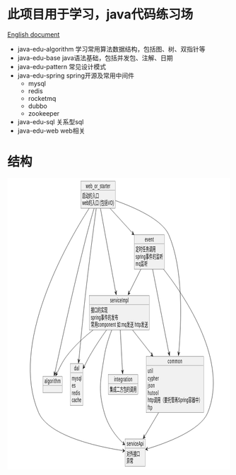 # 此项目用于学习，java代码练习场

[English document](https://github.com/deipss/java-edu/blob/master/README-en.md)


- java-edu-algorithm 学习常用算法数据结构，包括图、树、双指针等
- java-edu-base java语法基础，包括并发包、注解、日期
- java-edu-pattern 常见设计模式
- java-edu-spring spring开源及常用中间件
  - mysql
  - redis
  - rocketmq
  - dubbo 
  - zookeeper
- java-edu-sql 关系型sql
- java-edu-web web相关

# 结构

<?xml version="1.0" encoding="us-ascii" standalone="no"?><svg xmlns="http://www.w3.org/2000/svg" xmlns:xlink="http://www.w3.org/1999/xlink" contentStyleType="text/css" height="660px" preserveAspectRatio="none" style="width:929px;height:660px;background:#FFFFFF;" version="1.1" viewBox="0 0 929 660" width="929px" zoomAndPan="magnify"><defs/><g><g id="elem_algorithm"><rect fill="#F1F1F1" height="36.4883" style="stroke:#181818;stroke-width:0.5;" width="81" x="147.73" y="449.83"/><text fill="#000000" font-family="sans-serif" font-size="14" lengthAdjust="spacing" textLength="67" x="154.73" y="465.3652">algorithm</text><line style="stroke:#181818;stroke-width:0.5;" x1="148.73" x2="227.73" y1="470.3183" y2="470.3183"/></g><g id="elem_integration"><rect fill="#F1F1F1" height="44.9766" style="stroke:#181818;stroke-width:0.5;" width="124" x="421.23" y="445.59"/><text fill="#000000" font-family="sans-serif" font-size="14" lengthAdjust="spacing" textLength="76" x="445.23" y="461.1252">integration</text><line style="stroke:#181818;stroke-width:0.5;" x1="422.23" x2="544.23" y1="466.0783" y2="466.0783"/><text fill="#000000" font-family="sans-serif" font-size="14" lengthAdjust="spacing" textLength="112" x="427.23" y="483.6134">&#38598;&#25104;&#20108;&#26041;&#21253;&#30340;&#35843;&#29992;</text></g><g id="elem_common"><rect fill="#F1F1F1" height="127.418" style="stroke:#181818;stroke-width:0.5;" width="239" x="579.73" y="404.37"/><text fill="#000000" font-family="sans-serif" font-size="14" lengthAdjust="spacing" textLength="60" x="669.23" y="419.9052">common</text><line style="stroke:#181818;stroke-width:0.5;" x1="580.73" x2="817.73" y1="424.8583" y2="424.8583"/><text fill="#000000" font-family="sans-serif" font-size="14" lengthAdjust="spacing" textLength="22" x="585.73" y="442.3934">util</text><text fill="#000000" font-family="sans-serif" font-size="14" lengthAdjust="spacing" textLength="46" x="585.73" y="458.8817">cypher</text><text fill="#000000" font-family="sans-serif" font-size="14" lengthAdjust="spacing" textLength="29" x="585.73" y="475.37">json</text><text fill="#000000" font-family="sans-serif" font-size="14" lengthAdjust="spacing" textLength="45" x="585.73" y="491.8583">hutool</text><text fill="#000000" font-family="sans-serif" font-size="14" lengthAdjust="spacing" textLength="227" x="585.73" y="508.3466">http&#35843;&#29992;&#65288;&#35201;&#25176;&#31649;&#20877;Spring&#23481;&#22120;&#20013;&#65289;</text><text fill="#000000" font-family="sans-serif" font-size="14" lengthAdjust="spacing" textLength="19" x="585.73" y="524.8348">ftp</text></g><g id="elem_event"><rect fill="#F1F1F1" height="77.9531" style="stroke:#181818;stroke-width:0.5;" width="126" x="529.23" y="128.46"/><text fill="#000000" font-family="sans-serif" font-size="14" lengthAdjust="spacing" textLength="37" x="573.73" y="143.9952">event</text><line style="stroke:#181818;stroke-width:0.5;" x1="530.23" x2="654.23" y1="148.9483" y2="148.9483"/><text fill="#000000" font-family="sans-serif" font-size="14" lengthAdjust="spacing" textLength="84" x="535.23" y="166.4834">&#23450;&#26102;&#20219;&#21153;&#35843;&#29992;</text><text fill="#000000" font-family="sans-serif" font-size="14" lengthAdjust="spacing" textLength="114" x="535.23" y="182.9717">spring&#20107;&#20214;&#30340;&#30417;&#21548;</text><text fill="#000000" font-family="sans-serif" font-size="14" lengthAdjust="spacing" textLength="50" x="535.23" y="199.46">mq&#30417;&#21548;</text></g><g id="elem_serviceApi"><rect fill="#F1F1F1" height="61.4648" style="stroke:#181818;stroke-width:0.5;" width="84" x="491.23" y="591.79"/><text fill="#000000" font-family="sans-serif" font-size="14" lengthAdjust="spacing" textLength="70" x="498.23" y="607.3252">serviceApi</text><line style="stroke:#181818;stroke-width:0.5;" x1="492.23" x2="574.23" y1="612.2783" y2="612.2783"/><text fill="#000000" font-family="sans-serif" font-size="14" lengthAdjust="spacing" textLength="56" x="497.23" y="629.8134">&#23545;&#22806;&#25509;&#21475;</text><text fill="#000000" font-family="sans-serif" font-size="14" lengthAdjust="spacing" textLength="28" x="497.23" y="646.3017">&#24322;&#24120;</text></g><g id="elem_serviceImpl"><rect fill="#F1F1F1" height="77.9531" style="stroke:#181818;stroke-width:0.5;" width="250" x="342.23" y="266.41"/><text fill="#000000" font-family="sans-serif" font-size="14" lengthAdjust="spacing" textLength="77" x="428.73" y="281.9452">serviceImpl</text><line style="stroke:#181818;stroke-width:0.5;" x1="343.23" x2="591.23" y1="286.8983" y2="286.8983"/><text fill="#000000" font-family="sans-serif" font-size="14" lengthAdjust="spacing" textLength="70" x="348.23" y="304.4334">&#25509;&#21475;&#30340;&#23454;&#29616;</text><text fill="#000000" font-family="sans-serif" font-size="14" lengthAdjust="spacing" textLength="114" x="348.23" y="320.9217">spring&#20107;&#20214;&#30340;&#21457;&#24067;</text><text fill="#000000" font-family="sans-serif" font-size="14" lengthAdjust="spacing" textLength="238" x="348.23" y="337.41">&#24120;&#29992;component &#22914;:mq&#21457;&#36865; http&#21457;&#36865;</text></g><g id="elem_dal"><rect fill="#F1F1F1" height="94.4414" style="stroke:#181818;stroke-width:0.5;" width="52" x="263.23" y="420.86"/><text fill="#000000" font-family="sans-serif" font-size="14" lengthAdjust="spacing" textLength="21" x="278.73" y="436.3952">dal</text><line style="stroke:#181818;stroke-width:0.5;" x1="264.23" x2="314.23" y1="441.3483" y2="441.3483"/><text fill="#000000" font-family="sans-serif" font-size="14" lengthAdjust="spacing" textLength="40" x="269.23" y="458.8834">mysql</text><text fill="#000000" font-family="sans-serif" font-size="14" lengthAdjust="spacing" textLength="15" x="269.23" y="475.3717">es</text><text fill="#000000" font-family="sans-serif" font-size="14" lengthAdjust="spacing" textLength="34" x="269.23" y="491.86">redis</text><text fill="#000000" font-family="sans-serif" font-size="14" lengthAdjust="spacing" textLength="39" x="269.23" y="508.3483">cache</text></g><g id="elem_web_or_starter"><rect fill="#F1F1F1" height="61.4648" style="stroke:#181818;stroke-width:0.5;" width="144" x="306.23" y="7"/><text fill="#000000" font-family="sans-serif" font-size="14" lengthAdjust="spacing" textLength="102" x="327.23" y="22.5352">web_or_starter</text><line style="stroke:#181818;stroke-width:0.5;" x1="307.23" x2="449.23" y1="27.4883" y2="27.4883"/><text fill="#000000" font-family="sans-serif" font-size="14" lengthAdjust="spacing" textLength="70" x="312.23" y="45.0234">&#21551;&#21160;&#30340;&#20837;&#21475;</text><text fill="#000000" font-family="sans-serif" font-size="14" lengthAdjust="spacing" textLength="132" x="312.23" y="61.5117">web&#30340;&#20837;&#21475; (&#21253;&#25324;VO)</text></g><!--link web_or_starter to dal--><g id="link_web_or_starter_dal"><path codeLine="39" d="M370.71,68.82 C359.96,112.29 339.89,195.26 325.23,266.41 C314.89,316.64 304.72,374.28 297.85,414.86 " fill="none" id="web_or_starter-to-dal" style="stroke:#181818;stroke-width:1.0;"/><polygon fill="#181818" points="296.85,419.72,302.2867,411.5077,297.6789,414.7892,294.3975,410.1814,296.85,419.72" style="stroke:#181818;stroke-width:1.0;"/></g><!--link web_or_starter to serviceApi--><g id="link_web_or_starter_serviceApi"><path codeLine="40" d="M341.16,68.7 C245.46,149.63 6,376.86 130.23,531.79 C174.26,586.7 387.9,610.17 485.01,618.12 " fill="none" id="web_or_starter-to-serviceApi" style="stroke:#181818;stroke-width:1.0;"/><polygon fill="#181818" points="489.96,618.6,481.3087,613.8931,484.976,618.2001,480.6689,621.8674,489.96,618.6" style="stroke:#181818;stroke-width:1.0;"/></g><!--link web_or_starter to serviceImpl--><g id="link_web_or_starter_serviceImpl"><path codeLine="41" d="M388.35,68.94 C404.08,115.88 434.45,206.53 452.57,260.63 " fill="none" id="web_or_starter-to-serviceImpl" style="stroke:#181818;stroke-width:1.0;"/><polygon fill="#181818" points="454.39,265.07,455.3209,255.2652,452.8003,260.3295,447.7361,257.8088,454.39,265.07" style="stroke:#181818;stroke-width:1.0;"/></g><!--link web_or_starter to event--><g id="link_web_or_starter_event"><path codeLine="42" d="M428.67,68.83 C457.18,85.84 493.19,107.34 524.17,125.82 " fill="none" id="web_or_starter-to-event" style="stroke:#181818;stroke-width:1.0;"/><polygon fill="#181818" points="528.09,128.76,522.4187,120.7079,523.7988,126.1938,518.3128,127.5739,528.09,128.76" style="stroke:#181818;stroke-width:1.0;"/></g><!--link web_or_starter to common--><g id="link_web_or_starter_common"><path codeLine="43" d="M450.61,51.15 C528.6,66.11 645.3,93.65 673.23,128.46 C734.18,204.44 727.29,323.36 714.74,398.17 " fill="none" id="web_or_starter-to-common" style="stroke:#181818;stroke-width:1.0;"/><polygon fill="#181818" points="713.75,402.92,719.2099,394.7231,714.5928,397.9915,711.3243,393.3745,713.75,402.92" style="stroke:#181818;stroke-width:1.0;"/></g><!--link web_or_starter to algorithm--><g id="link_web_or_starter_algorithm"><path codeLine="44" d="M361.72,68.74 C352.41,86.02 340.76,108.26 331.23,128.46 C276.06,245.35 218.67,389.24 197.12,444.24 " fill="none" id="web_or_starter-to-algorithm" style="stroke:#181818;stroke-width:1.0;"/><polygon fill="#181818" points="195.02,448.59,202.0398,441.6819,196.8522,443.9378,194.5963,438.7503,195.02,448.59" style="stroke:#181818;stroke-width:1.0;"/></g><!--link serviceImpl to serviceApi--><g id="link_serviceImpl_serviceApi"><path codeLine="46" d="M435.25,344.82 C423.01,361.93 410.5,383.02 404.23,404.37 C388.27,458.7 378,481.59 404.23,531.79 C421.3,564.45 456.28,587.63 485.51,602.23 " fill="none" id="serviceImpl-to-serviceApi" style="stroke:#181818;stroke-width:1.0;"/><polygon fill="#181818" points="489.89,604.86,483.5709,597.3056,485.4008,602.6583,480.0482,604.4883,489.89,604.86" style="stroke:#181818;stroke-width:1.0;"/></g><!--link serviceImpl to dal--><g id="link_serviceImpl_dal"><path codeLine="47" d="M413.56,344.64 C390.7,361.89 364.27,383.13 342.23,404.37 C334.29,412.02 326.31,420.77 319.04,429.26 " fill="none" id="serviceImpl-to-dal" style="stroke:#181818;stroke-width:1.0;"/><polygon fill="#181818" points="315.53,432.4,324.4071,428.1341,318.7687,428.5907,318.3121,422.9523,315.53,432.4" style="stroke:#181818;stroke-width:1.0;"/></g><!--link serviceImpl to common--><g id="link_serviceImpl_common"><path codeLine="48" d="M522.51,344.67 C546.7,361.44 575.81,381.6 603.36,400.68 " fill="none" id="serviceImpl-to-common" style="stroke:#181818;stroke-width:1.0;"/><polygon fill="#181818" points="607.12,403.97,601.9895,395.563,603.0065,401.1277,597.4418,402.1446,607.12,403.97" style="stroke:#181818;stroke-width:1.0;"/></g><!--link serviceImpl to algorithm--><g id="link_serviceImpl_algorithm"><path codeLine="49" d="M357.11,344.83 C320.12,360.37 279.77,380.38 246.23,404.37 C230.44,415.66 215.63,431.8 204.93,444.88 " fill="none" id="serviceImpl-to-algorithm" style="stroke:#181818;stroke-width:1.0;"/><polygon fill="#181818" points="201.18,448.55,209.9399,444.0484,204.3157,444.6555,203.7086,439.0313,201.18,448.55" style="stroke:#181818;stroke-width:1.0;"/></g><!--link serviceImpl to integration--><g id="link_serviceImpl_integration"><path codeLine="50" d="M471.02,344.47 C473.93,373.63 477.86,413.18 480.47,439.38 " fill="none" id="serviceImpl-to-integration" style="stroke:#181818;stroke-width:1.0;"/><polygon fill="#181818" points="481.04,444.09,484.122,434.7358,480.5411,439.115,476.1619,435.5341,481.04,444.09" style="stroke:#181818;stroke-width:1.0;"/></g><!--link event to serviceApi--><g id="link_event_serviceApi"><path codeLine="52" d="M651.66,206.7 C748.67,273.89 922.05,416.87 836.23,531.79 C805.64,572.75 658.96,601.63 581.47,614.31 " fill="none" id="event-to-serviceApi" style="stroke:#181818;stroke-width:1.0;"/><polygon fill="#181818" points="576.55,615.27,586.0735,617.7807,581.4858,614.4711,584.7953,609.8834,576.55,615.27" style="stroke:#181818;stroke-width:1.0;"/></g><!--link event to serviceImpl--><g id="link_event_serviceImpl"><path codeLine="53" d="M557.08,206.67 C541.37,223.76 522.79,243.97 506.61,261.56 " fill="none" id="event-to-serviceImpl" style="stroke:#181818;stroke-width:1.0;"/><polygon fill="#181818" points="503.55,264.97,512.5918,261.0655,506.9396,261.2943,506.7108,255.6421,503.55,264.97" style="stroke:#181818;stroke-width:1.0;"/></g><!--link event to common--><g id="link_event_common"><path codeLine="54" d="M606,206.87 C623.34,255.27 653.44,339.27 674.74,398.73 " fill="none" id="event-to-common" style="stroke:#181818;stroke-width:1.0;"/><polygon fill="#181818" points="676.65,403.04,677.3862,393.2187,674.9665,398.3319,669.8533,395.9123,676.65,403.04" style="stroke:#181818;stroke-width:1.0;"/></g><!--link common to serviceApi--><g id="link_common_serviceApi"><path codeLine="57" d="M630.75,531.96 C609.83,551.17 587.64,571.56 569.71,588.01 " fill="none" id="common-to-serviceApi" style="stroke:#181818;stroke-width:1.0;"/><polygon fill="#181818" points="566.72,590.68,576.054,587.5373,570.4022,587.2975,570.642,581.6457,566.72,590.68" style="stroke:#181818;stroke-width:1.0;"/></g><!--SRC=[VLBBJi905DtVh-XI5_o02nENhboOk3MbZBIaxPJfe274H4K8BtaanXU92L492mLMf3m-fzFAYbzmsYB5GkpgzfnxppbtPd0yXIGgY6eI4uNA6k00K7IAaaIa2jPp8F1ltYuwfQOzgJaFOrOhk2-ttyEyUz-3ozyH2MkQrvsXYWfIrf0HWPI9TP0p56CLP4gDO6OnAtrthvtoazlliEBTiK4KFSdwO_RSiwslnQmCPzG8XT4vqcaEMF_5UHpPqochT9RUfZzfJwhsTCGJkUqMQtw2bbuMAmKJaND5GWU6mcK6O_R-uDG_MECDsEo6MTP6uw5cg3a8UhWkwx-wzM7KZJLQpCe3d-TH-F86rdbEWNLlzhGq9-TNruAtSr267WcHQsjPCwq2Ce6WX6A294eo2bikKFmKarEJYeGYmZCt1wpIypmBVcpEhtw47NuTJlNpv6YN2y3VKI4Ms_SCjy7XeVp3UYUnZVRlP1iHl89jJFZ6O4qy6YLAUU6ZsD8Z2eS6KMRjDGFuqQEs6w2_U8WkBG628Zh-0m00]--></g></svg>
